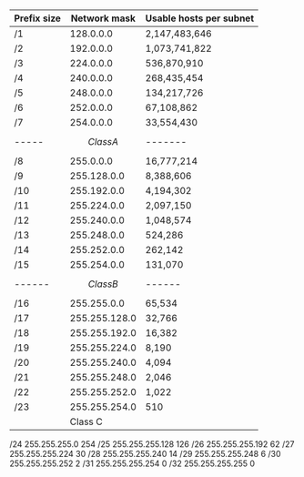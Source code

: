 #




|Prefix size|Network mask|Usable hosts per subnet|
|---|----|-----|
|/1|  128.0.0.0|  2,147,483,646|
|/2|	192.0.0.0|	1,073,741,822|
|/3|	224.0.0.0|	536,870,910|
|/4|	240.0.0.0|	268,435,454||
|/5|	248.0.0.0|	134,217,726|
|/6|	252.0.0.0|	67,108,862|
|/7|	254.0.0.0|	33,554,430|
|-----|$$Class A$$|-------|
|/8|	255.0.0.0|	16,777,214|
|/9|	255.128.0.0|	8,388,606|
|/10| 255.192.0.0|	4,194,302|
|/11|	255.224.0.0|	2,097,150|
|/12|	255.240.0.0|	1,048,574|
|/13|	255.248.0.0|	524,286|
|/14|	255.252.0.0|	262,142|
|/15|	255.254.0.0|	131,070|
|------|$$Class B$$|------|
|/16|	255.255.0.0|	65,534|
|/17|	255.255.128.0|	32,766|
|/18|	255.255.192.0|	16,382|
|/19|	255.255.224.0|	8,190|
|/20|	255.255.240.0|	4,094|
|/21|	255.255.248.0|	2,046|
|/22|	255.255.252.0|	1,022|
|/23|	255.255.254.0|	510|
||Class C||
/24	255.255.255.0	254
/25	255.255.255.128	126
/26	255.255.255.192	62
/27	255.255.255.224	30
/28	255.255.255.240	14
/29	255.255.255.248	6
/30	255.255.255.252	2
/31	255.255.255.254	0
/32	255.255.255.255	0
